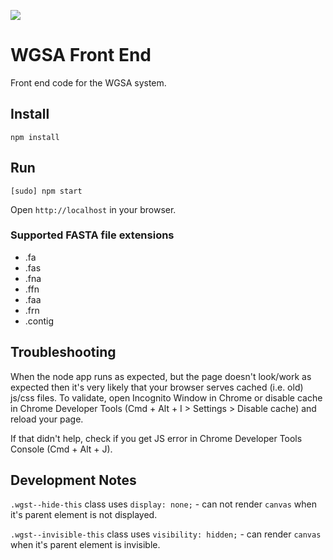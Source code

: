 ![](https://github.com/ImperialCollegeLondon/wgst-front/blob/master/public/images/wgsa_logo.png)

WGSA Front End
==========

Front end code for the WGSA system.

Install
----------------
`npm install`

Run
----------------
`[sudo] npm start`

Open `http://localhost` in your browser.

### Supported FASTA file extensions
* .fa
* .fas
* .fna
* .ffn
* .faa
* .frn
* .contig

Troubleshooting
----------------
When the node app runs as expected, but the page doesn't look/work as expected then it's very likely that your browser serves cached (i.e. old) js/css files. To validate, open Incognito Window in Chrome or disable cache in Chrome Developer Tools (Cmd + Alt + I > Settings > Disable cache) and reload your page.

If that didn't help, check if you get JS error in Chrome Developer Tools Console (Cmd + Alt + J).

Development Notes
----------------

`.wgst--hide-this` class uses `display: none;` - can not render `canvas` when it's parent element is not displayed.

`.wgst--invisible-this` class uses `visibility: hidden;` - can render `canvas` when it's parent element is invisible.